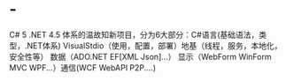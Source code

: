 # -
C# 5 .NET 4.5 体系的温故知新项目，分为6大部分：C#语言(基础语法，类型，.NET体系)  VisualStdio（使用，配置，部署）地基（线程，服务，本地化，安全性等） 数据（ADO.NET EF[XML Json]...） 显示（WebForm WinForm MVC WPF...）通信(WCF WebAPI P2P....)
